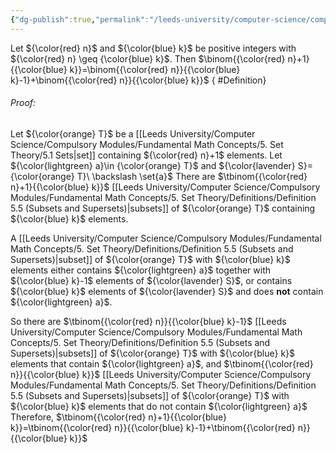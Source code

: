 ```yaml
---
{"dg-publish":true,"permalink":"/leeds-university/computer-science/compulsory-modules/discrete-mathematics/1-combinatorics/theorems/theorem-1-6/","tags":["Theorem"]}
---
```


Let ${\color{red} n}$ and ${\color{blue} k}$ be positive integers with ${\color{red} n} \geq {\color{blue} k}$. Then $\binom{{\color{red} n}+1}{{\color{blue} k}}=\binom{{\color{red} n}}{{\color{blue} k}-1}+\binom{{\color{red} n}}{{\color{blue} k}}$
{ #Definition}


###### *Proof*:
Let ${\color{orange} T}$ be a [[Leeds University/Computer Science/Compulsory Modules/Fundamental Math Concepts/5. Set Theory/5.1 Sets\|set]] containing ${\color{red} n}+1$ elements. Let ${\color{lightgreen} a}\in {\color{orange} T}$ and ${\color{lavender} S}={\color{orange} T}\ \backslash \set{a}$
There are $\tbinom{{\color{red} n}+1}{{\color{blue} k}}$ [[Leeds University/Computer Science/Compulsory Modules/Fundamental Math Concepts/5. Set Theory/Definitions/Definition 5.5 (Subsets and Supersets)\|subsets]] of ${\color{orange} T}$ containing ${\color{blue} k}$ elements.

A [[Leeds University/Computer Science/Compulsory Modules/Fundamental Math Concepts/5. Set Theory/Definitions/Definition 5.5 (Subsets and Supersets)\|subset]] of ${\color{orange} T}$ with ${\color{blue} k}$ elements either contains ${\color{lightgreen} a}$ together with ${\color{blue} k}-1$ elements of ${\color{lavender} S}$, or contains ${\color{blue} k}$ elements of ${\color{lavender} S}$ and does **not** contain ${\color{lightgreen} a}$.

So there are $\tbinom{{\color{red} n}}{{\color{blue} k}-1}$ [[Leeds University/Computer Science/Compulsory Modules/Fundamental Math Concepts/5. Set Theory/Definitions/Definition 5.5 (Subsets and Supersets)\|subsets]] of ${\color{orange} T}$ with ${\color{blue} k}$ elements that contain ${\color{lightgreen} a}$, and $\tbinom{{\color{red} n}}{{\color{blue} k}}$ [[Leeds University/Computer Science/Compulsory Modules/Fundamental Math Concepts/5. Set Theory/Definitions/Definition 5.5 (Subsets and Supersets)\|subsets]] of ${\color{orange} T}$ with ${\color{blue} k}$ elements that do not contain ${\color{lightgreen} a}$
Therefore, $\tbinom{{\color{red} n}+1}{{\color{blue} k}}=\tbinom{{\color{red} n}}{{\color{blue} k}-1}+\tbinom{{\color{red} n}}{{\color{blue} k}}$
